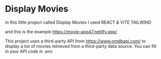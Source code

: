# Display Movies

in this little project called Display Movies I used REACT & VITE TAILWIND

and this is the example https://movie-app47.netlify.app/

 This project uses a third-party API from https://www.omdbapi.com/ to display a list of movies retrieved from a third-party data source.
You can fill in your API code in .env
